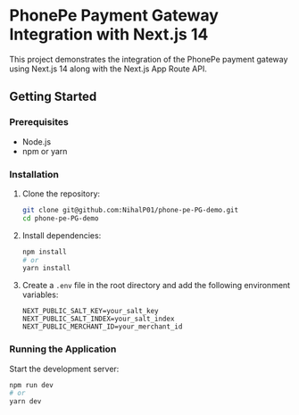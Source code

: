 # PhonePe Payment Gateway Integration with Next.js 14

This project demonstrates the integration of the PhonePe payment gateway using Next.js 14 along with the Next.js App Route API.

## Getting Started

### Prerequisites

- Node.js
- npm or yarn

### Installation

1. Clone the repository:
    ```bash
    git clone git@github.com:NihalP01/phone-pe-PG-demo.git
    cd phone-pe-PG-demo
    ```

2. Install dependencies:
    ```bash
    npm install
    # or
    yarn install
    ```

3. Create a `.env` file in the root directory and add the following environment variables:
    ```env
    NEXT_PUBLIC_SALT_KEY=your_salt_key
    NEXT_PUBLIC_SALT_INDEX=your_salt_index
    NEXT_PUBLIC_MERCHANT_ID=your_merchant_id
    ```

### Running the Application

Start the development server:
```bash
npm run dev
# or
yarn dev
